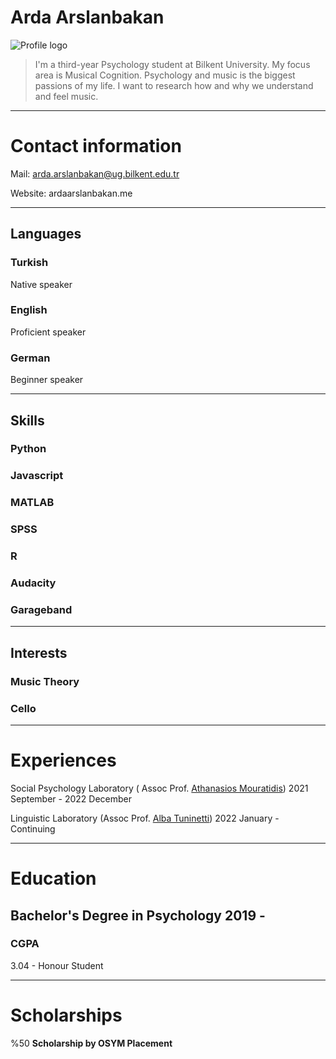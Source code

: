 # Arda Arslanbakan
![Profile logo](/docs/assets/IMG_2347.jpg)
> I'm a third-year Psychology student at Bilkent University. My focus area is Musical Cognition. Psychology and music is the biggest passions of my life. I want to research how and why we understand and feel music.
> 

---

# Contact information

Mail: arda.arslanbakan@ug.bilkent.edu.tr

Website: ardaarslanbakan.me

---

## Languages

### Turkish

Native speaker 

### English

Proficient speaker 

### German

Beginner speaker

---

## Skills

### Python

### Javascript

### MATLAB

### SPSS

### R

### Audacity

### Garageband

---

## Interests

### Music Theory

### Cello

---

# Experiences

Social Psychology Laboratory ( Assoc Prof. [Athanasios Mouratidis](http://www.psy.bilkent.edu.tr/faculty/faculty-members/athanasios-mouratidis/)) 2021 September - 2022 December

Linguistic Laboratory (Assoc Prof. [Alba Tuninetti](http://www.psy.bilkent.edu.tr/faculty/faculty-members/alba-tuninetti/)) 2022 January - Continuing  

---

# Education

## **Bachelor's Degree in Psychology 2019 -**

### **CGPA**

3.04 - Honour Student

---

# Scholarships

%50 **Scholarship by OSYM Placement**
